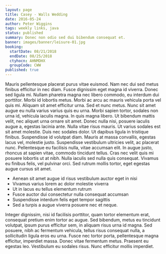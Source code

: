 ```yaml
---
layout: page
title: Casey - Walls Wedding
date: 2016-05-24
author: Peter Wiggins
tags: weekly links, java
status: published
summary: Donec non odio sed dui bibendum consequat et.
banner: images/banner/leisure-01.jpg
booking:
  startDate: 08/21/2018
  endDate: 08/25/2018
  ctyhocn: AHNMDHX
  groupCode: CWW
published: true
---
```

Mauris pellentesque placerat purus vitae euismod. Nam nec dui sed metus finibus efficitur in nec diam. Fusce dignissim eget magna id viverra. Donec sed ligula mi. Nullam pharetra magna nec libero commodo, eu interdum dui porttitor. Morbi id lobortis metus. Morbi ac arcu ac mauris vehicula porta vel quis mi. Aliquam sit amet efficitur urna. Sed et nunc metus. Nunc sit amet augue eu nulla varius varius quis eu urna. Morbi sapien tortor, sodales non urna id, vehicula iaculis magna. In quis magna libero. Ut bibendum mattis velit, nec aliquet urna ornare sit amet.
Donec nulla nisi, posuere iaculis augue a, egestas lacinia ante. Nulla vitae risus mauris. Ut varius sodales est sit amet molestie. Duis nec sodales dolor. Ut dapibus ligula in tristique finibus. Suspendisse id volutpat diam. Mauris at massa convallis, egestas lacus vel, molestie justo. Suspendisse vestibulum ultricies velit, ac placerat nunc. Pellentesque eu facilisis nulla, vitae accumsan elit. In augue justo, rhoncus at sapien vitae, commodo tincidunt tellus. Cras nec velit quis mi posuere lobortis ut at nibh. Nulla iaculis sed nulla quis consequat. Vivamus eu finibus felis, vel pulvinar orci. Sed rutrum mollis tortor, eget egestas augue cursus sit amet.

* Aenean sit amet augue id risus vestibulum auctor eget in nisi
* Vivamus varius lorem ac dolor molestie viverra
* Ut in lacus eu tellus elementum rutrum
* Fusce auctor dui consectetur nulla consequat accumsan
* Suspendisse interdum felis eget tempor sagittis
* Sed a turpis a augue viverra posuere nec et neque.

Integer dignissim, nisi id facilisis porttitor, quam tortor elementum erat, consequat pretium enim tortor ac augue. Sed bibendum, metus eu tincidunt volutpat, ipsum purus efficitur sem, in aliquam risus urna id magna. Sed posuere, nibh ac fermentum vehicula, tellus risus consequat nulla, a sollicitudin ligula eros eu urna. Fusce nec tortor porta, pellentesque magna efficitur, imperdiet massa. Donec vitae fermentum metus. Praesent eu egestas leo. Vestibulum eu sodales risus. Nunc efficitur mollis imperdiet.
